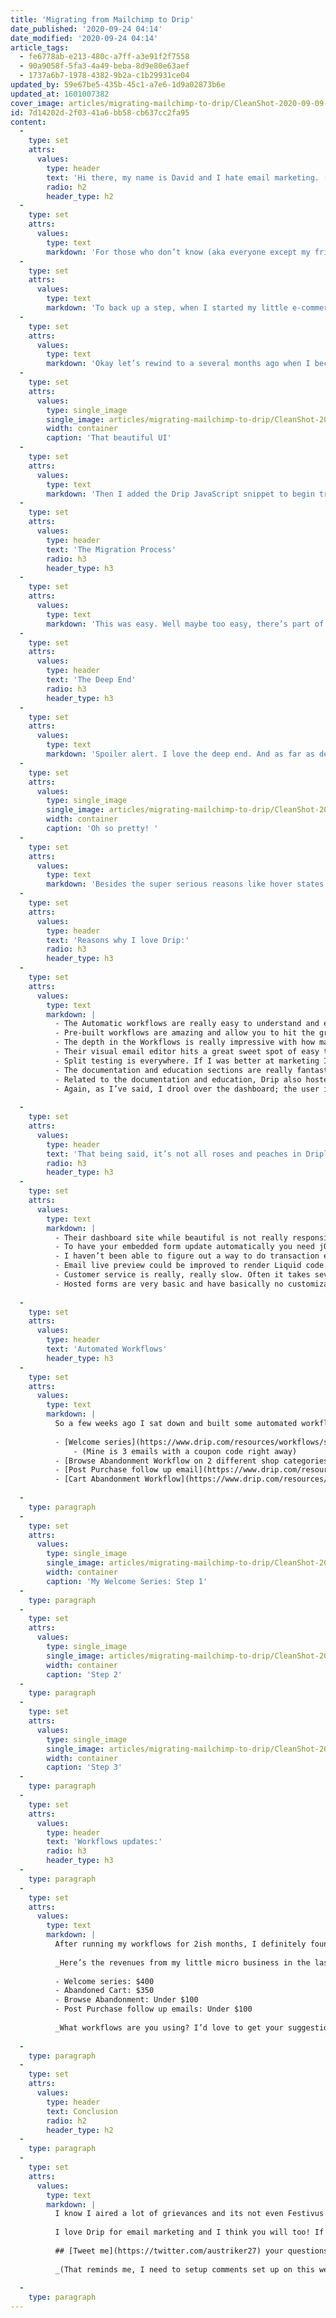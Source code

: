 ```yaml
---
title: 'Migrating from Mailchimp to Drip'
date_published: '2020-09-24 04:14'
date_modified: '2020-09-24 04:14'
article_tags:
  - fe6778ab-e213-480c-a7ff-a3e91f2f7558
  - 90a9058f-5fa3-4a49-beba-8d9e80e63aef
  - 1737a6b7-1978-4382-9b2a-c1b29931ce04
updated_by: 59e67be5-435b-45c1-a7e6-1d9a02873b6e
updated_at: 1601007382
cover_image: articles/migrating-mailchimp-to-drip/CleanShot-2020-09-09-at-19.57.22@2x.jpg
id: 7d14202d-2f03-41a6-bb58-cb637cc2fa95
content:
  -
    type: set
    attrs:
      values:
        type: header
        text: 'Hi there, my name is David and I hate email marketing. (Well that is until recently).'
        radio: h2
        header_type: h2
  -
    type: set
    attrs:
      values:
        type: text
        markdown: 'For those who don’t know (aka everyone except my friends and family), I run a small outdoors consumer apparel e-commerce brand (aka we sell mega cool mountain branded stuff like hats and stickers) called [Rainier Watch](https://rainierwatch.com) (henceforth RW). RW is a little side hustle of sorts that I run out of our spare bedroom, in my spare time. The name of the game in e-commerce has long been emails. And it hasn’t changed even as Facebook takes over the world with Instagram while we all perpetually scroll while in quarantine. So I’ve known for years that all the small business ‘how to articles’ and experts say I need to invading users of my website with a thousand pop ups, games, and freebies in order to drive newsletter signups. Being the stubborn first born that I am, I promptly ignored all that advice and probably lost out on millions (by millions I mean hundreds) of dollars in sales. My thought was as a web developer and general user of the internet, I don’t want my website to have features that I hate to see when browsing (like newsletter pop ups). So I kept a tiny footer email signup and rarely sent emails. As such my little business, that has averages yearly sales of around $10k-20k in under 3 years of being in the e-commerce game, has had a super tiny small email list (until earlier this year it was under 300). In addition to avoiding the dark patterns of newsletter signups, I didn’t particularly enjoy writing emails and or using the email platform I was on (Mailchimp). So I didn’t really want to spend time cultivating a list for something I didn’t like. Well as you might have guessed, my opinion on this has changed and that sentiment has flipped on its head. '
  -
    type: set
    attrs:
      values:
        type: text
        markdown: 'To back up a step, when I started my little e-commerce venture, I grabbed Mailchimp as an email software platform. It was free, it seemed good enough, and thats what all the blogs said to use. Although it was fine, I’m like Hamiliton and the perfectionist in me is never “quite satisfied” (you are welcome for that ear worm). So for several years, I’ve had my eye on this other email platform, called Drip. Drip has a beautiful UI and tasty branding. And I’m a sucker for both those things. I think I originally found it because it was a small startup founded by some indie makers in my home state of Minnesota. (Since then they were purchased by the same parent company as Leadpages, and having been flying solo since Leadpages was sold in January 2020.)'
  -
    type: set
    attrs:
      values:
        type: text
        markdown: 'Okay let’s rewind to a several months ago when I became a “long time listener, first time caller” for Drip because they just launched an integration with the ecommerce platform that I use for Rainier Watch, WooCommerce. I jumped on board with this integration and I quickly scampered to add it to my site. Because you can create an account to test things without paying, I did that and poked around the dashboard. It was beautiful. '
  -
    type: set
    attrs:
      values:
        type: single_image
        single_image: articles/migrating-mailchimp-to-drip/CleanShot-2020-09-09-at-19.36.27@2x.jpg
        width: container
        caption: 'That beautiful UI'
  -
    type: set
    attrs:
      values:
        type: text
        markdown: 'Then I added the Drip JavaScript snippet to begin tracking users and 💥 all of sudden my account was costing me $50 a month. (Oops, I didn’t realize this would happen after adding the JavaScript tracker). Then before I knew it, two months had gone by without me doing anyways. (Massive shoutout to Drip customer service who has credited me for those 2 months where I didn’t use Drip. 👏🏻👏🏻👏🏻 ). But suddenly my schedule opened up last month and I took off my water wings to flounder around in the deep end. Oh and even better—  Drip had changed the pricing model a bit reducing my monthly cost to $20. Way more affordable for my little side hustle! There was much rejoicing! '
  -
    type: set
    attrs:
      values:
        type: header
        text: 'The Migration Process'
        radio: h3
        header_type: h3
  -
    type: set
    attrs:
      values:
        type: text
        markdown: 'This was easy. Well maybe too easy, there’s part of me that second guesses that i did everything correctly from a legal standpoint. But basically I followed this article (can''t find article to insert) and exported my people from Mailchimp and then imported them into Drip. I setup tags to match the tags from Mailchimp and then made sure to turn off all the MC emails. Oh and I also updated all the forms on my website to point to Drip. '
  -
    type: set
    attrs:
      values:
        type: header
        text: 'The Deep End'
        radio: h3
        header_type: h3
  -
    type: set
    attrs:
      values:
        type: text
        markdown: 'Spoiler alert. I love the deep end. And as far as deep ends go, lets say I’m not even in the high dive area yet. More like carefully flirting with the rope of the end of the kiddy pool. But using Drip is joyful, the interface is beautiful and oh boy those hover states! I often spend 30% of my time in Drip just hovering and un-hovering on buttons and cards. '
  -
    type: set
    attrs:
      values:
        type: single_image
        single_image: articles/migrating-mailchimp-to-drip/CleanShot-2020-09-09-at-19.52.17@2x.jpg
        width: container
        caption: 'Oh so pretty! '
  -
    type: set
    attrs:
      values:
        type: text
        markdown: 'Besides the super serious reasons like hover states and tasty UI, I love how easy they make email marketing. '
  -
    type: set
    attrs:
      values:
        type: header
        text: 'Reasons why I love Drip:'
        radio: h3
        header_type: h3
  -
    type: set
    attrs:
      values:
        type: text
        markdown: |
          - The Automatic workflows are really easy to understand and edit. Because they are visual I feel like most folks can figure them out pretty quickly.
          - Pre-built workflows are amazing and allow you to hit the ground running. I took full advantage of this and highly recommend them! [Check em all out](https://www.drip.com/resources/workflows)
          - The depth in the Workflows is really impressive with how many integrations and features you can do.
          - Their visual email editor hits a great sweet spot of easy to use without over complicating things or being too advanced. I think Mailchimp’s is more advanced in terms of customization but I prefer Drip’s because of this sweet spot! 
          - Split testing is everywhere. If I was better at marketing I’d split test everything (I know by disclosing I’m not split testing all the marketers reading this are about to throw their device across the room).
          - The documentation and education sections are really fantastic. Drip has released a lot of great video content that help explain the platform and I feel like I’ve just scratched the surface of the MyDrip platform.
          - Related to the documentation and education, Drip also hosted [a regular webinar about ecommerce marketing this summer](https://www.drip.com/learn/webinars/ecommerce-marketing-mastery). I soaked up lots of knowledge from these and then in last summer they invited me on as a guest and did a breakdown on Rainier Watch’s customer journey. It was super fun and [you can watch the replay here](https://my.demio.com/recording/21ECtoGK)!  
          - Again, as I’ve said, I drool over the dashboard; the user interface is one of my favorites out there.
          
  -
    type: set
    attrs:
      values:
        type: header
        text: 'That being said, it’s not all roses and peaches in Dripland. Here are some things I feel that could be improved:'
        radio: h3
        header_type: h3
  -
    type: set
    attrs:
      values:
        type: text
        markdown: |
          - Their dashboard site while beautiful is not really responsive, so don’t think about opening it on a phone without having to pinch in and pinch out all over the place. I would forgive this if there was a smartphone app, but there’s not. I’m sorry but I strongly feel you can’t really run a SaaS in the year 2020 without a responsive website and/or app. 
          - To have your embedded form update automatically you need jQuery installed. Luckily I’m on the world’s most popular (cough worst cough) CMS, WordPress, so I have jQuery on my site. But jQuery should never be necessary. I mean come on, its the year 2020! 
          - I haven’t been able to figure out a way to do transaction emails for things like order confirmations. So if anyone knows how to wire up an email that will read order details from Woocommerce, give me a shout on [twitter](https://twitter.com/austriker27) (I really wish I could setup some slick order confirmation emails to replace the not so pretty WordPress default ones.)
          - Email live preview could be improved to render Liquid code. Example: I have a post purchase email that asks the customer how their order went. In that email I removed the liquid code because I wasn’t 100% sure it was working. I don’t want strings of code going out to customers. 
          - Customer service is really, really slow. Often it takes several business days if not more than a week. (I’m not on a premium tier that gets access to live chat so I have to wait for email replies). That being said while I was on Mailchimp, I didn’t get any customer support. (Although I was on the free tier so it’s not exactly comparable). And I will say the reps have been quite helpful so far, once they do reply.
          - Hosted forms are very basic and have basically no customization. _Whoa, hold the ☎️! I just noticed Drip recently rolled out a new form editor and I haven't kicked the tires yet._
          
  -
    type: set
    attrs:
      values:
        type: header
        text: 'Automated Workflows'
        header_type: h3
  -
    type: set
    attrs:
      values:
        type: text
        markdown: |
          So a few weeks ago I sat down and built some automated workflows because my goal with marketing has always been a hands off, automated approach. Like I said earlier I started with the pre-built workflows which saved me oodles of time. Here’s the email workflows for Woocommerce (and their pre-built templates) that I used a starting point. I hope they are helpful for you!
          
          - [Welcome series](https://www.drip.com/resources/workflows/sales/woocommerce-welcome-drive-first-time-purchase)
              - (Mine is 3 emails with a coupon code right away)
          - [Browse Abandonment Workflow on 2 different shop categories](https://www.drip.com/resources/workflows/nurture/woocommerce-browse-abandonment)
          - [Post Purchase follow up email](https://www.drip.com/resources/workflows/nurture/woocommerce-post-purchase)
          - [Cart Abandonment Workflow](https://www.drip.com/resources/workflows/abandonment/woocommerce-cart-abandonment)
          
  -
    type: paragraph
  -
    type: set
    attrs:
      values:
        type: single_image
        single_image: articles/migrating-mailchimp-to-drip/CleanShot-2020-09-24-at-21.10.06@2x.jpg
        width: container
        caption: 'My Welcome Series: Step 1'
  -
    type: paragraph
  -
    type: set
    attrs:
      values:
        type: single_image
        single_image: articles/migrating-mailchimp-to-drip/CleanShot-2020-09-24-at-21.10.20@2x.jpg
        width: container
        caption: 'Step 2'
  -
    type: paragraph
  -
    type: set
    attrs:
      values:
        type: single_image
        single_image: articles/migrating-mailchimp-to-drip/CleanShot-2020-09-24-at-21.10.25@2x.jpg
        width: container
        caption: 'Step 3'
  -
    type: paragraph
  -
    type: set
    attrs:
      values:
        type: header
        text: 'Workflows updates:'
        radio: h3
        header_type: h3
  -
    type: paragraph
  -
    type: set
    attrs:
      values:
        type: text
        markdown: |
          After running my workflows for 2ish months, I definitely found the most success with the welcome series I built. If it’s your first time doing email marketing, I’d recommend starting with the Welcome series and Cart emails. Of course all businesses and markets are different so definitely test things for your business! 
          
          _Here’s the revenues from my little micro business in the last month or two:_
          
          - Welcome series: $400
          - Abandoned Cart: $350
          - Browse Abandonment: Under $100
          - Post Purchase follow up emails: Under $100
          
          _What workflows are you using? I’d love to get your suggestions!_
          
  -
    type: paragraph
  -
    type: set
    attrs:
      values:
        type: header
        text: Conclusion
        radio: h2
        header_type: h2
  -
    type: paragraph
  -
    type: set
    attrs:
      values:
        type: text
        markdown: |
          I know I aired a lot of grievances and its not even Festivus yet! But my conclusion is this, I used to hate doing email marketing and now I enjoy it! So that’s a big win for Drip and I’m a very happy customer. If they could fix or work on a lot of the things above I’d be over the moon. 
          
          I love Drip for email marketing and I think you will too! If you found this helpful and want to sign up, you can use my affiliate link as a way to say thank you. Like all affiliate links I have on my website, it won’t cost you anything and I wouldn’t be recommending it unless I honestly loved it. https://rnwt.ch/drip-email
          
          ## [Tweet me](https://twitter.com/austriker27) your questions or comments; thanks so much for reading! 
          
          _(That reminds me, I need to setup comments set up on this website)._
          
  -
    type: paragraph
---
```

